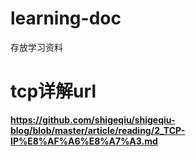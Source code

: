 # learning-doc
存放学习资料

# tcp详解url
**https://github.com/shigeqiu/shigeqiu-blog/blob/master/article/reading/2_TCP-IP%E8%AF%A6%E8%A7%A3.md**

